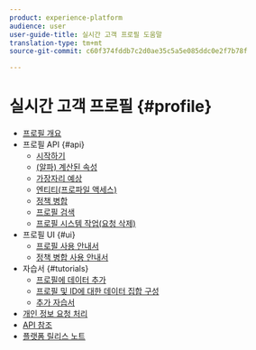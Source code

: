 ```yaml
---
product: experience-platform
audience: user
user-guide-title: 실시간 고객 프로필 도움말
translation-type: tm+mt
source-git-commit: c60f374fddb7c2d0ae35c5a5e085ddc0e2f7b78f

---
```



# 실시간 고객 프로필 {#profile}

* [프로필 개요](home.md)
* 프로필 API {#api}
   * [시작하기](api/getting-started.md)
   * [(알파) 계산된 속성](api/computed-attributes.md)
   * [가장자리 예상](api/edge-projections.md)
   * [엔티티(프로파일 액세스)](api/entities.md)
   * [정책 병합](api/merge-policies.md)
   * [프로필 검색](api/profile-search.md)
   * [프로필 시스템 작업(요청 삭제)](api/profile-system-jobs.md)
* 프로필 UI {#ui}
   * [프로필 사용 안내서](ui/user-guide.md)
   * [정책 병합 사용 안내서](ui/merge-policies.md)
* 자습서 {#tutorials}
   * [프로필에 데이터 추가](tutorials/add-profile-data.md)
   * [프로필 및 ID에 대한 데이터 집합 구성](tutorials/dataset-configuration.md)
   * [추가 자습서](https://docs.adobe.com/content/help/ko-KR/experience-platform/tutorials/home.html)
* [개인 정보 요청 처리](privacy.md)
* [API 참조](https://www.adobe.io/apis/experienceplatform/home/api-reference.html#!acpdr/swagger-specs/real-time-customer-profile.yaml)
* [플랫폼 릴리스 노트](https://www.adobe.com/go/platform-release-notes-en)